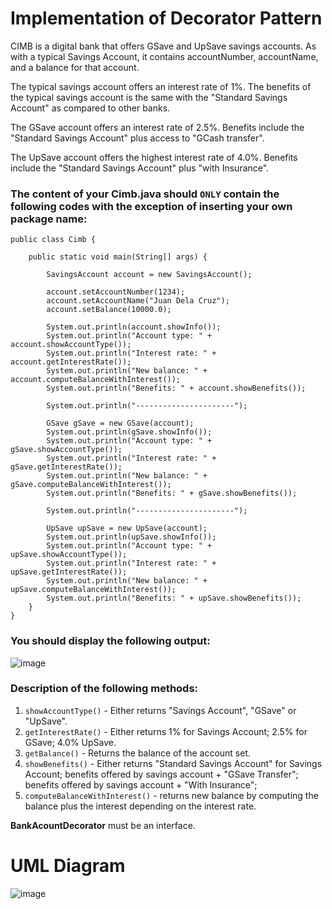 # Implementation of Decorator Pattern

CIMB is a digital bank that offers GSave and UpSave savings accounts.   As with a typical Savings Account, it contains accountNumber, accountName, and a balance for that account.

The typical savings account offers an interest rate of 1%.
The benefits of the typical savings account is the same with the "Standard Savings Account" as compared to other banks.

The GSave account offers an interest rate of 2.5%.
Benefits include the "Standard Savings Account" plus access to "GCash transfer".

The UpSave account offers the highest interest rate of 4.0%.
Benefits include the "Standard Savings Account" plus "with Insurance".

### The content of your Cimb.java should ```ONLY``` contain the following codes with the exception of inserting your own package name:
````
public class Cimb {

	public static void main(String[] args) {
		
		SavingsAccount account = new SavingsAccount();
		
		account.setAccountNumber(1234);
		account.setAccountName("Juan Dela Cruz");
		account.setBalance(10000.0);
		
		System.out.println(account.showInfo());
		System.out.println("Account type: " + account.showAccountType());
		System.out.println("Interest rate: " + account.getInterestRate());
		System.out.println("New balance: " + account.computeBalanceWithInterest());
		System.out.println("Benefits: " + account.showBenefits());
		
		System.out.println("----------------------");
		
		GSave gSave = new GSave(account);
		System.out.println(gSave.showInfo());
		System.out.println("Account type: " + gSave.showAccountType());
		System.out.println("Interest rate: " + gSave.getInterestRate());
		System.out.println("New balance: " + gSave.computeBalanceWithInterest());
		System.out.println("Benefits: " + gSave.showBenefits());
		
		System.out.println("----------------------");
		
		UpSave upSave = new UpSave(account);
		System.out.println(upSave.showInfo());
		System.out.println("Account type: " + upSave.showAccountType());
		System.out.println("Interest rate: " + upSave.getInterestRate());
		System.out.println("New balance: " + upSave.computeBalanceWithInterest());
		System.out.println("Benefits: " + upSave.showBenefits());
	}
}
````

### You should display the following output:
![image](https://github.com/IsaiahPhilPangilinan/decoratorPattern/assets/126074199/f46f1b8f-cbde-4da7-8af9-274eaade855b)


### Description of the following methods:

  1. ```showAccountType()``` - Either returns "Savings Account", "GSave" or "UpSave".
  2. ```getInterestRate()``` - Either returns 1% for Savings Account; 2.5% for GSave; 4.0% UpSave.
  3. ```getBalance()``` - Returns the balance of the account set.
  4. ```showBenefits()``` - Either returns "Standard Savings Account" for Savings Account;
		                  benefits offered by savings account + "GSave Transfer";
                      benefits offered by savings account + "With Insurance";
  5. ```computeBalanceWithInterest()``` - returns new balance by computing the balance plus the interest depending on the interest rate.

**BankAcountDecorator** must be an interface.

# UML Diagram
![image](https://github.com/IsaiahPhilPangilinan/decoratorPattern/assets/126074199/a7fe7214-a3a1-46f7-b335-32d7fda8b15c)
